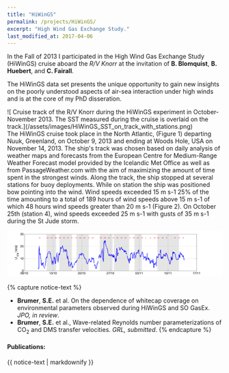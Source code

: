 ```yaml
---
title: "HiWinGS"
permalink: /projects/HiWinGS/
excerpt: "High Wind Gas Exchange Study."
last_modified_at: 2017-04-06
---
```


In the Fall of 2013 I participated in the High Wind Gas Exchange Study (HiWinGS) cruise aboard the *R/V Knorr* at the invitation of **B. Blomquist**, **B. Huebert**, and **C. Fairall**. 

The HiWinGS data set presents the unique opportunity to gain new insights on the poorly understood aspects of air-sea interaction under high winds and is at the core of my PhD disseration.

<div style="float:left; width=100" markdown="1">![ Cruise track of the R/V Knorr during the HiWinGS experiment in October-November 2013. The SST measured during the cruise is overlaid on the track.](/assets/images/HiWinGS_SST_on_track_with_stations.png)
</div>
 The HiWinGS cruise took place in the North Atlantic, (Figure 1) departing Nuuk, Greenland, on October 9, 2013 and ending at Woods Hole, USA on November 14,  2013. The ship's track was chosen based on daily analysis of weather maps and forecasts from the European Centre for Medium-Range Weather Forecast model provided by the Icelandic Met Office as well as from PassageWeather.com with the aim of maximizing the amount of time spent in the strongest winds. Along the track, the ship stopped at several stations for buoy deployments. While on station the ship was positioned bow pointing into the wind. Wind speeds exceeded 15 m s-1 25% of the time amounting to a total of 189 hours of wind speeds above 15 m s-1 of which 48 hours wind speeds greater than 20 m s-1 (Figure 2). On October 25th (station 4), wind speeds exceeded 25 m s-1 with gusts of 35 m s-1 during the St Jude storm.

![Timeseries of the 10-m neutral wind speed.](/assets/images/HiWinGS_U10_timeseries_with_video_times.png)

{% capture notice-text %}
* **Brumer**, **S.E.** et al. On the dependence of whitecap coverage on environmental parameters observed during HiWinGS and SO GasEx. *JPO, in review*.
* **Brumer**, **S.E.** et al., Wave-related Reynolds number parameterizations of CO<sub>2</sub> and DMS transfer velocities. *GRL, submitted*.
{% endcapture %}

<div class="notice--info">
  <h4>Publications:</h4>
  {{ notice-text | markdownify }}
</div>